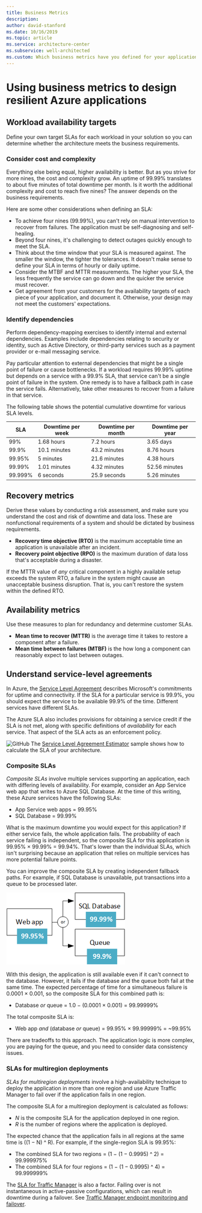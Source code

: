 ```yaml
---
title: Business Metrics
description: 
author: david-stanford
ms.date: 10/16/2019
ms.topic: article
ms.service: architecture-center
ms.subservice: well-architected
ms.custom: Which business metrics have you defined for your application? 
---
```


# Using business metrics to design resilient Azure applications

## Workload availability targets

Define your own target SLAs for each workload in your solution so you can determine whether the architecture meets the business requirements.

### Consider cost and complexity

Everything else being equal, higher availability is better. But as you strive for more nines, the cost and complexity grow. An uptime of 99.99% translates to about five minutes of total downtime per month. Is it worth the additional complexity and cost to reach five nines? The answer depends on the business requirements.

Here are some other considerations when defining an SLA:

- To achieve four nines (99.99%), you can't rely on manual intervention to recover from failures. The application must be self-diagnosing and self-healing.
- Beyond four nines, it's challenging to detect outages quickly enough to meet the SLA.
- Think about the time window that your SLA is measured against. The smaller the window, the tighter the tolerances. It doesn't make sense to define your SLA in terms of hourly or daily uptime.
- Consider the MTBF and MTTR measurements. The higher your SLA, the less frequently the service can go down and the quicker the service must recover.
- Get agreement from your customers for the availability targets of each piece of your application, and document it. Otherwise, your design may not meet the customers' expectations.

### Identify dependencies

Perform dependency-mapping exercises to identify internal and external dependencies. Examples include dependencies relating to security or identity, such as Active Directory, or third-party services such as a payment provider or e-mail messaging service.

Pay particular attention to external dependencies that might be a single point of failure or cause bottlenecks. If a workload requires 99.99% uptime but depends on a service with a 99.9% SLA, that service can't be a single point of failure in the system. One remedy is to have a fallback path in case the service fails. Alternatively, take other measures to recover from a failure in that service.

The following table shows the potential cumulative downtime for various SLA levels.

| **SLA** | **Downtime per week** | **Downtime per month** | **Downtime per year** |
|---------|-----------------------|------------------------|-----------------------|
| 99%     | 1.68 hours            | 7.2 hours              | 3.65 days             |
| 99.9%   | 10.1 minutes          | 43.2 minutes           | 8.76 hours            |
| 99.95%  | 5 minutes             | 21.6 minutes           | 4.38 hours            |
| 99.99%  | 1.01 minutes          | 4.32 minutes           | 52.56 minutes         |
| 99.999% | 6 seconds             | 25.9 seconds           | 5.26 minutes          |

## Recovery metrics

Derive these values by conducting a risk assessment, and make sure you understand the cost and risk of downtime and data loss. These are nonfunctional requirements of a system and should be dictated by business requirements.

- **Recovery time objective (RTO)** is the maximum acceptable time an application is unavailable after an incident.
- **Recovery point objective (RPO)** is the maximum duration of data loss that's acceptable during a disaster.

If the MTTR value of *any* critical component in a highly available setup exceeds the system RTO, a failure in the system might cause an unacceptable business disruption. That is, you can't restore the system within the defined RTO.

## Availability metrics

Use these measures to plan for redundancy and determine customer SLAs.

- **Mean time to recover (MTTR)** is the average time it takes to restore a component after a failure.
- **Mean time between failures (MTBF)** is the how long a component can reasonably expect to last between outages.

## Understand service-level agreements

In Azure, the [Service Level Agreement](https://azure.microsoft.com/support/legal/sla/) describes Microsoft's commitments for uptime and connectivity. If the SLA for a particular service is 99.9%, you should expect the service to be available 99.9% of the time. Different services have different SLAs.

The Azure SLA also includes provisions for obtaining a service credit if the SLA is not met, along with specific definitions of *availability* for each service. That aspect of the SLA acts as an enforcement policy.

![GitHub](../../_images/github.png) The [Service Level Agreement Estimator](https://github.com/mspnp/samples/tree/master/Reliability/SLAEstimator) sample shows how to calculate the SLA of your architecture. 

### Composite SLAs

*Composite SLAs* involve multiple services supporting an application, each with differing levels of availability. For example, consider an App Service web app that writes to Azure SQL Database. At the time of this writing, these Azure services have the following SLAs:

- App Service web apps = 99.95%
- SQL Database = 99.99%

What is the maximum downtime you would expect for this application? If either service fails, the whole application fails. The probability of each service failing is independent, so the composite SLA for this application is 99.95% × 99.99% = 99.94%. That's lower than the individual SLAs, which isn't surprising because an application that relies on multiple services has more potential failure points.

You can improve the composite SLA by creating independent fallback paths. For example, if SQL Database is unavailable, put transactions into a queue to be processed later.

![Composite SLA](../../framework/_images/composite-sla.png)

With this design, the application is still available even if it can't connect to the database. However, it fails if the database and the queue both fail at the same time. The expected percentage of time for a simultaneous failure is 0.0001 × 0.001, so the composite SLA for this combined path is:

- Database *or* queue = 1.0 − (0.0001 × 0.001) = 99.99999%

The total composite SLA is:

- Web app *and* (database *or* queue) = 99.95% × 99.99999% = \~99.95%

There are tradeoffs to this approach. The application logic is more complex, you are paying for the queue, and you need to consider data consistency issues.

### SLAs for multiregion deployments

*SLAs for multiregion deployments* involve a high-availability technique to deploy the application in more than one region and use Azure Traffic Manager to fail over if the application fails in one region.

The composite SLA for a multiregion deployment is calculated as follows:

- *N* is the composite SLA for the application deployed in one region.
- *R* is the number of regions where the application is deployed.

The expected chance that the application fails in all regions at the same time is ((1 − N) \^ R). For example, if the single-region SLA is 99.95%:

- The combined SLA for two regions = (1 − (1 − 0.9995) \^ 2) = 99.999975%
- The combined SLA for four regions =  (1 − (1 − 0.9995) \^ 4)  = 99.999999%

The [SLA for Traffic Manager](https://azure.microsoft.com/support/legal/sla/traffic-manager/v1_0/) is also a factor. Failing over is not instantaneous in active-passive configurations, which can result in downtime during a failover. See [Traffic Manager endpoint monitoring and failover](/azure/traffic-manager/traffic-manager-monitoring).
